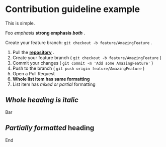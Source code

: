 # Contribution guideline example

This is simple.

Foo *emphasis* **strong emphasis** ***both*** .

Create your feature branch: `git checkout -b feature/AmazingFeature` .

1. Pull the [**repository**](https://github.com/docling-project/docling) .
2. Create your feature branch ( `git checkout -b feature/AmazingFeature` )
3. Commit your changes ( `git commit -m 'Add some AmazingFeature'` )
4. Push to the branch ( `git push origin feature/AmazingFeature` )
5. Open a Pull Request
6. **Whole list item has same formatting**
7. List item has *mixed or partial* formatting

## *Whole heading is italic*

Bar

## *Partially formatted* heading

End
